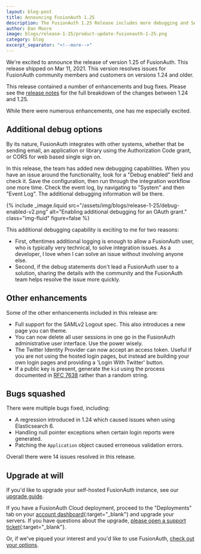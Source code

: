 ```yaml
---
layout: blog-post
title: Announcing FusionAuth 1.25
description: The FusionAuth 1.25 Release includes more debugging and SAMLv2 logout.
author: Dan Moore
image: blogs/release-1-25/product-update-fusionauth-1-25.png
category: blog
excerpt_separator: "<!--more-->"
---
```


We're excited to announce the release of version 1.25 of FusionAuth. This release shipped on Mar 11, 2021. This version resolves issues for FusionAuth community members and customers on versions 1.24 and older.

<!--more-->

This release contained a number of enhancements and bug fixes. Please see the [release notes](/docs/v1/tech/release-notes/#version-1-25-0) for the full breakdown of the changes between 1.24 and 1.25. 

While there were numerous enhancements, one has me especially excited.

## Additional debug options

By its nature, FusionAuth integrates with other systems, whether that be sending email, an application or library using the Authorization Code grant, or CORS for web based single sign on.

In this release, the team has added new debugging capabilities. When you have an issue around the functionality, look for a "Debug enabled" field and check it. Save the configuration, then run through the integration workflow one more time. Check the event log, by navigating to "System" and then "Event Log". The additional debugging information will be there.

{% include _image.liquid src="/assets/img/blogs/release-1-25/debug-enabled-v2.png" alt="Enabling additional debugging for an OAuth grant." class="img-fluid" figure=false %}

This additional debugging capability is exciting to me for two reasons:

* First, oftentimes additional logging is enough to allow a FusionAuth user, who is typically very technical, to solve integration issues. As a developer, I love when I can solve an issue without involving anyone else.
* Second, if the debug statements don't lead a FusionAuth user to a solution, sharing the details with the community and the FusionAuth team helps resolve the issue more quickly.

## Other enhancements

Some of the other enhancements included in this release are:

* Full support for the SAMLv2 Logout spec. This also introduces a new page you can theme.
* You can now delete all user sessions in one go in the FusionAuth administrative user interface. Use the power wisely.
* The Twitter Identity Provider can now accept an access token. Useful if you are not using the hosted login pages, but instead are building your own login pages and providing a 'Login With Twitter' button.
* If a public key is present, generate the `kid` using the process documented in [RFC 7638](https://tools.ietf.org/html/rfc7638) rather than a random string.

## Bugs squashed

There were multiple bugs fixed, including:

* A regression introduced in 1.24 which caused issues when using Elasticsearch 6.
* Handling null pointer exceptions when certain login reports were generated.
* Patching the `Application` object caused erroneous validation errors.

Overall there were 14 issues resolved in this release.

## Upgrade at will

If you'd like to upgrade your self-hosted FusionAuth instance, see our [upgrade guide](/docs/v1/tech/installation-guide/upgrade/). 

If you have a FusionAuth Cloud deployment, proceed to the "Deployments" tab on your [account dashboard](https://account.fusionauth.io/account/deployment/){:target="_blank"} and upgrade your servers. If you have questions about the upgrade, [please open a support ticket](https://account.fusionauth.io/account/support/){:target="_blank"}.

Or, if we've piqued your interest and you'd like to use FusionAuth, [check out your options](/pricing/).

